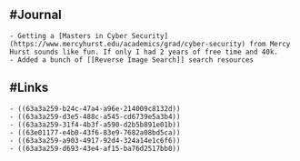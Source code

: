 ## #Journal
	- Getting a [Masters in Cyber Security](https://www.mercyhurst.edu/academics/grad/cyber-security) from Mercy Hurst sounds like fun. If only I had 2 years of free time and 40k.
	- Added a bunch of [[Reverse Image Search]] search resources
## #Links
	- ((63a3a259-b24c-47a4-a96e-214009c8132d))
	- ((63a3a259-d3e5-488c-a545-cd6739e5a3b4))
	- ((63a3a259-31f4-4b3f-a590-d2b5b891e01b))
	- ((63e01177-e4b0-43f6-83e9-7682a08bd5ca))
	- ((63a3a259-a903-4917-92d4-324a14e1c6f6))
	- ((63a3a259-d693-43e4-af15-ba76d2517bb0))